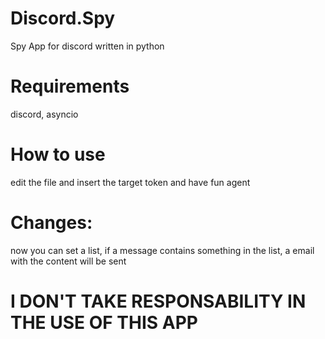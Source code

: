 # Discord.Spy
Spy App for discord written in python
# Requirements
discord, asyncio
# How to use
edit the file and insert the target token and have fun agent
# Changes:
now you can set a list, if a message contains something in the list, a email with the content will be sent
# I DON'T TAKE RESPONSABILITY IN THE USE OF THIS APP
